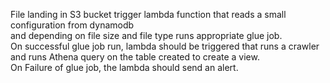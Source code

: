 File landing in S3 bucket trigger lambda function that reads a small configuration from dynamodb<br />
and depending on file size and file type runs appropriate glue job.<br />
On successful glue job run, lambda should be triggered that runs a crawler and runs Athena query on the table created to create a view.<br />
On Failure of glue job, the lambda should send an alert.<br />



